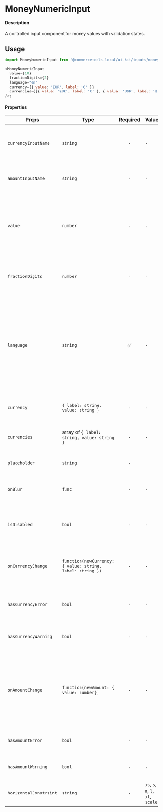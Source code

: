 # MoneyNumericInput

#### Description

A controlled input component for money values with validation states.

## Usage

```js
import MoneyNumericInput from '@commercetools-local/ui-kit/inputs/money-numeric-input';

<MoneyNumericInput
  value={10}
  fractionDigits={2}
  language="en"
  currency={{ value: 'EUR', label: '€' }}
  currencies={[{ value: 'EUR', label: '€' }, { value: 'USD', label: '$' }]}
/>;
```

#### Properties

| Props                  | Type                                                      | Required | Values                             | Default | Description                                                                                                                                    |
| ---------------------- | --------------------------------------------------------- | :------: | ---------------------------------- | ------- | ---------------------------------------------------------------------------------------------------------------------------------------------- |
| `currencyInputName`    | `string`                                                  |    -     | -                                  | -       | Used as HTML `name` property for the currency value                                                                                            |
| `amountInputName`      | `string`                                                  |    -     | -                                  | -       | Used as HTML `name` property for the amount value                                                                                              |
| `value`                | `number`                                                  |    -     | -                                  | -       | Value of the input. This is a number as the parent is responsible for formatting the value as money.                                           |
| `fractionDigits`       | `number`                                                  |    -     | -                                  | 2       | Number of decimal digits in the fractional part of the value.                                                                                  |
| `language`             | `string`                                                  |    ✅    | -                                  | -       | Language of the input. This is a string as the parent is responsible for converting it into a money value according to format of the language. |
| `currency`             | `{ label: string, value: string }`                        |    -     | -                                  | -       | Selected currency with label and value.                                                                                                        |
| `currencies`           | array of `{ label: string, value: string }`               |    -     | -                                  | -       | List of possible currencies with value and label.                                                                                              |
| `placeholder`          | `string`                                                  |    -     |                                    | -       | Placeholder text for the input.                                                                                                                |
| `onBlur`               | `func`                                                    |    -     | -                                  | -       | Called when the amount field is blurred.                                                                                                       |
| `isDisabled`           | `bool`                                                    |    -     | -                                  | `false` | Indicates that the field cannot be used (e.g not authorised)                                                                                   |
| `onCurrencyChange`     | `function(newCurrency: { value: string, label: string })` |    -     | -                                  | -       | Called with the event including the new currency value and label.                                                                              |
| `hasCurrencyError`     | `bool`                                                    |    -     | -                                  | -       | Indicates if the currency field has an error                                                                                                   |
| `hasCurrencyWarning`   | `bool`                                                    |    -     | -                                  | -       | Indicates if the currency field has a warning                                                                                                  |
| `onAmountChange`       | `function(newAmount: { value: number})`                   |    -     | -                                  | -       | Called with the event including the new formatted amount. When the value is deleted the event passes `undefined`.                              |
| `hasAmountError`       | `bool`                                                    |    -     | -                                  | -       | Indicates if the amount field has an error                                                                                                     |
| `hasAmountWarning`     | `bool`                                                    |    -     | -                                  | -       | Indicates if the amount field has a warning                                                                                                    |
| `horizontalConstraint` | `string`                                                  |    -     | `xs`, `s`, `m`, `l`, `xl`, `scale` | `scale` | Horizontal size limit of the input fields.                                                                                                     |
